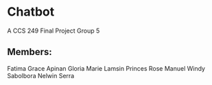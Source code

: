 # Chatbot
A CCS 249 Final Project
Group 5
## Members:
Fatima Grace Apinan
Gloria Marie Lamsin
Princes Rose Manuel
Windy Sabolbora
Nelwin Serra 
